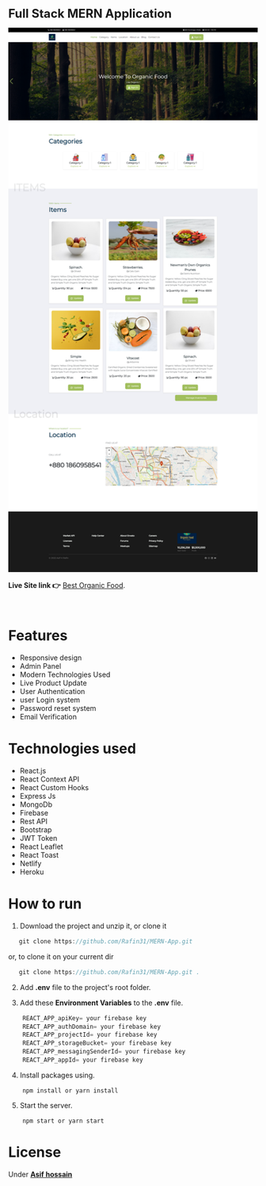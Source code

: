 
 <font size=5 align='center'>  **Full Stack MERN Application** </font> 


<!-- ![React toastify](/public/Assets/Welcome%20_%20Organic%20Food.png) -->

<img src="public/Assets/Welcome%20_%20Organic%20Food.png" alt="drawing" width="800" />

<br>

**Live Site link 👉** [Best Organic Food](https://best-organic-food.netlify.app/).

<br>

# Features

- Responsive design 
- Admin Panel
- Modern Technologies Used
- Live Product Update 
- User Authentication
- user Login system
- Password reset system
- Email Verification


# Technologies used 


- React.js
- React Context API 
- React Custom Hooks
- Express Js
- MongoDb
- Firebase
- Rest API
- Bootstrap
- JWT Token 
- React Leaflet
- React Toast
- Netlify 
- Heroku 


# How to run 

1. Download the project and unzip it, or clone it 

```javascript
   git clone https://github.com/Rafin31/MERN-App.git  
```

   or, to clone it on your current dir 

   
```javascript
   git clone https://github.com/Rafin31/MERN-App.git .

```

2. Add **.env** file to the project's root folder.

3. Add these **Environment Variables** to the **.env** file. 

```javascript
    REACT_APP_apiKey= your firebase key
    REACT_APP_authDomain= your firebase key
    REACT_APP_projectId= your firebase key
    REACT_APP_storageBucket= your firebase key
    REACT_APP_messagingSenderId= your firebase key
    REACT_APP_appId= your firebase key
```

4. Install packages using. 
```
    npm install or yarn install
```

5. Start the server. 
```
    npm start or yarn start
```


# License

Under <a href= "https://www.facebook.com/rafinIsAlive/">**Asif hossain**</a>